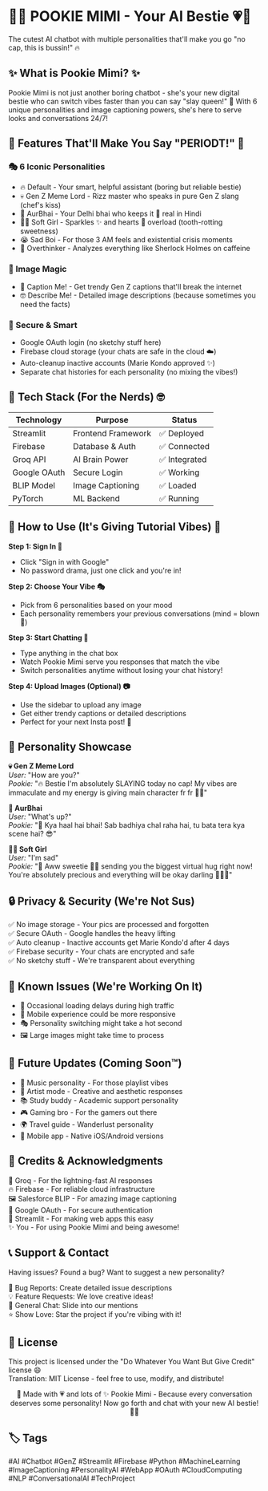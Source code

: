 # 🎀💗 POOKIE MIMI - Your AI Bestie 💗🎀

The cutest AI chatbot with multiple personalities that'll make you go "no cap, this is bussin!" 🔥

## ✨ What is Pookie Mimi? ✨  
Pookie Mimi is not just another boring chatbot - she's your new digital bestie who can switch vibes faster than you can say "slay queen!" 👑 With 6 unique personalities and image captioning powers, she's here to serve looks and conversations 24/7!

## 🌟 Features That'll Make You Say "PERIODT!" 🌟  
### 🎭 6 Iconic Personalities  
- 🔥 Default - Your smart, helpful assistant (boring but reliable bestie)  
- 💀 Gen Z Meme Lord - Rizz master who speaks in pure Gen Z slang (chef's kiss)  
- 👊 AurBhai - Your Delhi bhai who keeps it 💯 real in Hindi  
- 🧚‍♀️ Soft Girl - Sparkles ✨ and hearts 💖 overload (tooth-rotting sweetness)  
- 😭 Sad Boi - For those 3 AM feels and existential crisis moments  
- 🤯 Overthinker - Analyzes everything like Sherlock Holmes on caffeine  

### 📸 Image Magic  
- 📸 Caption Me! - Get trendy Gen Z captions that'll break the internet  
- 🤓 Describe Me! - Detailed image descriptions (because sometimes you need the facts)  

### 🔐 Secure & Smart  
- Google OAuth login (no sketchy stuff here)  
- Firebase cloud storage (your chats are safe in the cloud ☁️)  
- Auto-cleanup inactive accounts (Marie Kondo approved ✨)  
- Separate chat histories for each personality (no mixing the vibes!)  

## 🚀 Tech Stack (For the Nerds) 🤓  
| Technology   | Purpose            | Status       |  
|--------------|--------------------|--------------|  
| Streamlit    | Frontend Framework | ✅ Deployed  |  
| Firebase     | Database & Auth    | ✅ Connected |  
| Groq API     | AI Brain Power     | ✅ Integrated|  
| Google OAuth | Secure Login       | ✅ Working   |  
| BLIP Model   | Image Captioning   | ✅ Loaded    |  
| PyTorch      | ML Backend         | ✅ Running   |  

## 🎯 How to Use (It's Giving Tutorial Vibes) 📱  
**Step 1: Sign In 🔑**  
- Click "Sign in with Google"  
- No password drama, just one click and you're in!  

**Step 2: Choose Your Vibe 🎭**  
- Pick from 6 personalities based on your mood  
- Each personality remembers your previous conversations (mind = blown 🤯)  

**Step 3: Start Chatting 💬**  
- Type anything in the chat box  
- Watch Pookie Mimi serve you responses that match the vibe  
- Switch personalities anytime without losing your chat history!  

**Step 4: Upload Images (Optional) 📷**  
- Use the sidebar to upload any image  
- Get either trendy captions or detailed descriptions  
- Perfect for your next Insta post! 📸  

## 🎨 Personality Showcase

**💀 Gen Z Meme Lord**  
_User:_ "How are you?"  
_Pookie:_ "🔥 Bestie I'm absolutely SLAYING today no cap! My vibes are immaculate and my energy is giving main character fr fr 💅✨"

**👊 AurBhai**  
_User:_ "What's up?"  
_Pookie:_ "💪 Kya haal hai bhai! Sab badhiya chal raha hai, tu bata tera kya scene hai? 😎"

**🧚‍♀️ Soft Girl**  
_User:_ "I'm sad"  
_Pookie:_ "🌸 Aww sweetie 💖✨ sending you the biggest virtual hug right now! You're absolutely precious and everything will be okay darling 🥺💕✨"

## 🔒 Privacy & Security (We're Not Sus)  
✅ No image storage - Your pics are processed and forgotten  
✅ Secure OAuth - Google handles the heavy lifting  
✅ Auto cleanup - Inactive accounts get Marie Kondo'd after 4 days  
✅ Firebase security - Your chats are encrypted and safe  
✅ No sketchy stuff - We're transparent about everything  

## 🐛 Known Issues (We're Working On It)  
- 🔄 Occasional loading delays during high traffic  
- 📱 Mobile experience could be more responsive  
- 🎭 Personality switching might take a hot second  
- 🖼️ Large images might take time to process  

## 🚀 Future Updates (Coming Soon™)  
- 🎵 Music personality - For those playlist vibes  
- 🎨 Artist mode - Creative and aesthetic responses  
- 📚 Study buddy - Academic support personality  
- 🎮 Gaming bro - For the gamers out there  
- 🌍 Travel guide - Wanderlust personality  
- 📱 Mobile app - Native iOS/Android versions  

## 💝 Credits & Acknowledgments  
🤖 Groq - For the lightning-fast AI responses  
🔥 Firebase - For reliable cloud infrastructure  
🖼️ Salesforce BLIP - For amazing image captioning  
🔐 Google OAuth - For secure authentication  
💖 Streamlit - For making web apps this easy  
✨ You - For using Pookie Mimi and being awesome!  

## 📞 Support & Contact  
Having issues? Found a bug? Want to suggest a new personality?  

🐛 Bug Reports: Create detailed issue descriptions  
💡 Feature Requests: We love creative ideas!  
💬 General Chat: Slide into our mentions  
⭐ Show Love: Star the project if you're vibing with it!  

## 📜 License  
This project is licensed under the "Do Whatever You Want But Give Credit" license 😄  
Translation: MIT License - feel free to use, modify, and distribute!  

<div align="center">  
🎀 Made with 💗 and lots of ✨  
Pookie Mimi - Because every conversation deserves some personality!  
Now go forth and chat with your new AI bestie! 💅✨  
</div>  

## 🏷️ Tags  
#AI #Chatbot #GenZ #Streamlit #Firebase #Python #MachineLearning #ImageCaptioning #PersonalityAI #WebApp #OAuth #CloudComputing #NLP #ConversationalAI #TechProject


